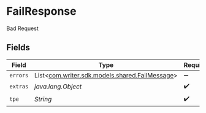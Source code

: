 # FailResponse

Bad Request


## Fields

| Field                                                                                | Type                                                                                 | Required                                                                             | Description                                                                          |
| ------------------------------------------------------------------------------------ | ------------------------------------------------------------------------------------ | ------------------------------------------------------------------------------------ | ------------------------------------------------------------------------------------ |
| `errors`                                                                             | List<[com.writer.sdk.models.shared.FailMessage](../../models/shared/FailMessage.md)> | :heavy_minus_sign:                                                                   | N/A                                                                                  |
| `extras`                                                                             | *java.lang.Object*                                                                   | :heavy_check_mark:                                                                   | N/A                                                                                  |
| `tpe`                                                                                | *String*                                                                             | :heavy_check_mark:                                                                   | N/A                                                                                  |